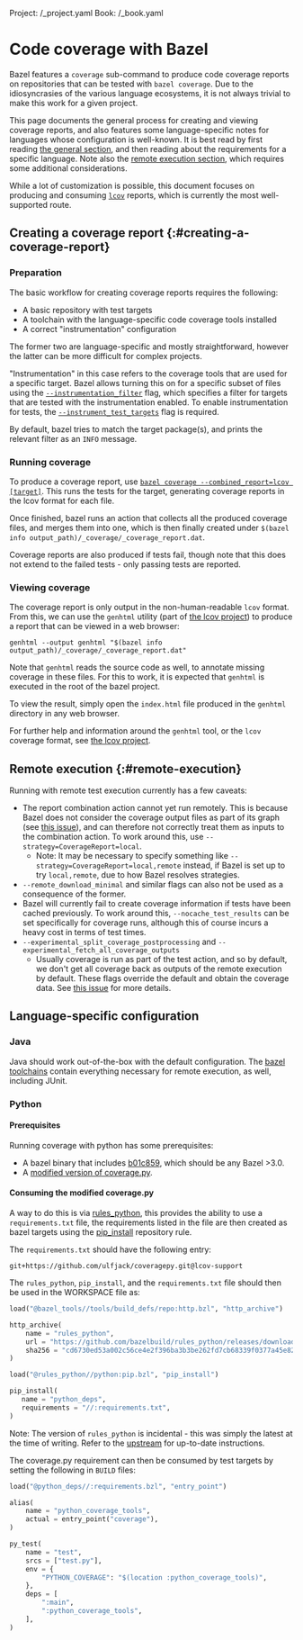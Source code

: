 Project: /_project.yaml
Book: /_book.yaml

# Code coverage with Bazel

Bazel features a `coverage` sub-command to produce code coverage
reports on repositories that can be tested with `bazel coverage`. Due
to the idiosyncrasies of the various language ecosystems, it is not
always trivial to make this work for a given project.

This page documents the general process for creating and viewing
coverage reports, and also features some language-specific notes for
languages whose configuration is well-known. It is best read by first
reading [the general section](#creating-a-coverage-report), and then
reading about the requirements for a specific language. Note also the
[remote execution section](#remote-execution), which requires some
additional considerations.

While a lot of customization is possible, this document focuses on
producing and consuming [`lcov`][lcov] reports, which is currently the
most well-supported route.

## Creating a coverage report {:#creating-a-coverage-report}

### Preparation

The basic workflow for creating coverage reports requires the
following:

- A basic repository with test targets
- A toolchain with the language-specific code coverage tools installed
- A correct "instrumentation" configuration

The former two are language-specific and mostly straightforward,
however the latter can be more difficult for complex projects.

"Instrumentation" in this case refers to the coverage tools that are
used for a specific target. Bazel allows turning this on for a
specific subset of files using the
[`--instrumentation_filter`](/reference/command-line-reference#flag--instrumentation_filter)
flag, which specifies a filter for targets that are tested with the
instrumentation enabled. To enable instrumentation for tests, the
[`--instrument_test_targets`](/reference/command-line-reference#flag--instrument_test_targets)
flag is required.

By default, bazel tries to match the target package(s), and prints the
relevant filter as an `INFO` message.

### Running coverage

To produce a coverage report, use [`bazel coverage
--combined_report=lcov
[target]`](/reference/command-line-reference#coverage). This runs the
tests for the target, generating coverage reports in the lcov format
for each file.

Once finished, bazel runs an action that collects all the produced
coverage files, and merges them into one, which is then finally
created under `$(bazel info
output_path)/_coverage/_coverage_report.dat`.

Coverage reports are also produced if tests fail, though note that
this does not extend to the failed tests - only passing tests are
reported.

### Viewing coverage

The coverage report is only output in the non-human-readable `lcov`
format. From this, we can use the `genhtml` utility (part of [the lcov
project][lcov]) to produce a report that can be viewed in a web
browser:

```console
genhtml --output genhtml "$(bazel info output_path)/_coverage/_coverage_report.dat"
```

Note that `genhtml` reads the source code as well, to annotate missing
coverage in these files. For this to work, it is expected that
`genhtml` is executed in the root of the bazel project.

To view the result, simply open the `index.html` file produced in the
`genhtml` directory in any web browser.

For further help and information around the `genhtml` tool, or the
`lcov` coverage format, see [the lcov project][lcov].

## Remote execution {:#remote-execution}

Running with remote test execution currently has a few caveats:

- The report combination action cannot yet run remotely. This is
  because Bazel does not consider the coverage output files as part of
  its graph (see [this issue][remote_report_issue]), and can therefore
  not correctly treat them as inputs to the combination action. To
  work around this, use `--strategy=CoverageReport=local`.
  - Note: It may be necessary to specify something like
    `--strategy=CoverageReport=local,remote` instead, if Bazel is set
    up to try `local,remote`, due to how Bazel resolves strategies.
- `--remote_download_minimal` and similar flags can also not be used
  as a consequence of the former.
- Bazel will currently fail to create coverage information if tests
  have been cached previously. To work around this,
  `--nocache_test_results` can be set specifically for coverage runs,
  although this of course incurs a heavy cost in terms of test times.
- `--experimental_split_coverage_postprocessing` and
  `--experimental_fetch_all_coverage_outputs`
  - Usually coverage is run as part of the test action, and so by
    default, we don't get all coverage back as outputs of the remote
    execution by default. These flags override the default and obtain
    the coverage data. See [this issue][split_coverage_issue] for more
    details.

## Language-specific configuration

### Java

Java should work out-of-the-box with the default configuration. The
[bazel toolchains][bazel_toolchains] contain everything necessary for
remote execution, as well, including JUnit.

### Python

#### Prerequisites

Running coverage with python has some prerequisites:

- A bazel binary that includes [b01c859][python_coverage_commit],
  which should be any Bazel >3.0.
- A [modified version of coverage.py][modified_coveragepy].
<!-- TODO: Upstream an lcov implementation so that this becomes usable  -->

#### Consuming the modified coverage.py

A way to do this is via [rules_python][rules_python], this provides
the ability to use a `requirements.txt` file, the requirements listed
in the file are then created as bazel targets using the
[pip_install][pip_install_rule] repository rule.

The `requirements.txt` should have the following entry:

```text
git+https://github.com/ulfjack/coveragepy.git@lcov-support
```

The `rules_python`, `pip_install`, and the `requirements.txt` file should then be used in the WORKSPACE file as:

```python
load("@bazel_tools//tools/build_defs/repo:http.bzl", "http_archive")

http_archive(
    name = "rules_python",
    url = "https://github.com/bazelbuild/rules_python/releases/download/0.5.0/rules_python-0.5.0.tar.gz",
    sha256 = "cd6730ed53a002c56ce4e2f396ba3b3be262fd7cb68339f0377a45e8227fe332",
)

load("@rules_python//python:pip.bzl", "pip_install")

pip_install(
   name = "python_deps",
   requirements = "//:requirements.txt",
)
```

Note: The version of `rules_python` is incidental - this was simply
the latest at the time of writing. Refer to the
[upstream][rules_python] for up-to-date instructions.

The coverage.py requirement can then be consumed by test targets by
setting the following in `BUILD` files:

```python
load("@python_deps//:requirements.bzl", "entry_point")

alias(
    name = "python_coverage_tools",
    actual = entry_point("coverage"),
)

py_test(
    name = "test",
    srcs = ["test.py"],
    env = {
        "PYTHON_COVERAGE": "$(location :python_coverage_tools)",
    },
    deps = [
        ":main",
        ":python_coverage_tools",
    ],
)
```
<!-- TODO: Allow specifying a target for `PYTHON_COVERAGE`, instead of having to use `$(location)` -->


[lcov]: https://github.com/linux-test-project/lcov
[rules_python]: https://github.com/bazelbuild/rules_python
[bazel_toolchains]: https://github.com/bazelbuild/bazel-toolchains
[remote_report_issue]: https://github.com/bazelbuild/bazel/issues/4685
[split_coverage_issue]: https://github.com/bazelbuild/bazel/issues/4685
[python_coverage_commit]: https://github.com/bazelbuild/bazel/commit/b01c85962d88661ec9f6c6704c47d8ce67ca4d2a
[modified_coveragepy]: https://github.com/ulfjack/coveragepy/tree/lcov-support
[pip_install_rule]: https://github.com/bazelbuild/rules_python#installing-pip-dependencies
